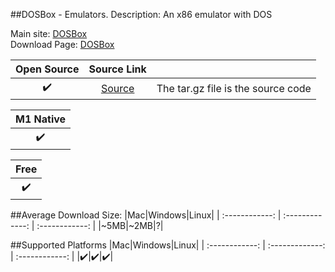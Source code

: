 ##DOSBox - Emulators.
Description: An x86 emulator with DOS

Main site: [DOSBox](https://www.dosbox.com/)
<br>Download Page: [DOSBox](https://www.dosbox.com/download.php?main=1)

|Open Source|Source Link||
| :------------: |:------------: |------------ |
|✔️|[Source](https://sourceforge.net/projects/dosbox/files/dosbox/0.74-3/)|The tar.gz file is the source code|

|M1 Native|
| :------------: |
|✔️|

|Free|
| :------------: |
|✔️|

##Average Download Size: 
|Mac|Windows|Linux|
| :------------: | :-------------: | :------------: |
|~5MB|~2MB|?|

##Supported Platforms
|Mac|Windows|Linux|
| :------------: | :-------------: | :------------: |
|✔️|✔️|✔️|


